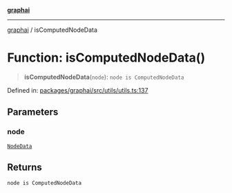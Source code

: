 [**graphai**](../README.md)

***

[graphai](../globals.md) / isComputedNodeData

# Function: isComputedNodeData()

> **isComputedNodeData**(`node`): `node is ComputedNodeData`

Defined in: [packages/graphai/src/utils/utils.ts:137](https://github.com/kawamataryo/graphai/blob/d1a2c5ee2f62deae7af78fb66f65face3cfa29fb/packages/graphai/src/utils/utils.ts#L137)

## Parameters

### node

[`NodeData`](../type-aliases/NodeData.md)

## Returns

`node is ComputedNodeData`
